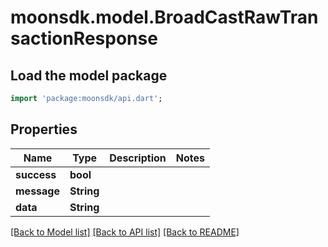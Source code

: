 # moonsdk.model.BroadCastRawTransactionResponse

## Load the model package

```dart
import 'package:moonsdk/api.dart';
```

## Properties

| Name        | Type       | Description | Notes |
| ----------- | ---------- | ----------- | ----- |
| **success** | **bool**   |             |       |
| **message** | **String** |             |       |
| **data**    | **String** |             |       |

[\[Back to Model list\]](./#documentation-for-models) [\[Back to API list\]](./#documentation-for-api-endpoints) [\[Back to README\]](./)
